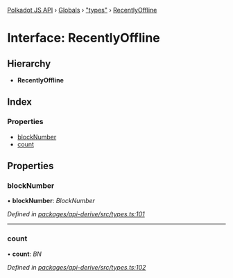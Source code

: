 [Polkadot JS API](../README.md) › [Globals](../globals.md) › ["types"](../modules/_types_.md) › [RecentlyOffline](_types_.recentlyoffline.md)

# Interface: RecentlyOffline

## Hierarchy

* **RecentlyOffline**

## Index

### Properties

* [blockNumber](_types_.recentlyoffline.md#blocknumber)
* [count](_types_.recentlyoffline.md#count)

## Properties

###  blockNumber

• **blockNumber**: *BlockNumber*

*Defined in [packages/api-derive/src/types.ts:101](https://github.com/polkadot-js/api/blob/dd97e9daee/packages/api-derive/src/types.ts#L101)*

___

###  count

• **count**: *BN*

*Defined in [packages/api-derive/src/types.ts:102](https://github.com/polkadot-js/api/blob/dd97e9daee/packages/api-derive/src/types.ts#L102)*
